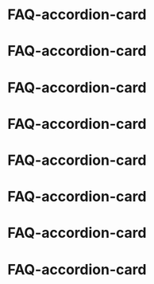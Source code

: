 # FAQ-accordion-card
# FAQ-accordion-card
# FAQ-accordion-card
# FAQ-accordion-card
# FAQ-accordion-card
# FAQ-accordion-card
# FAQ-accordion-card
# FAQ-accordion-card
